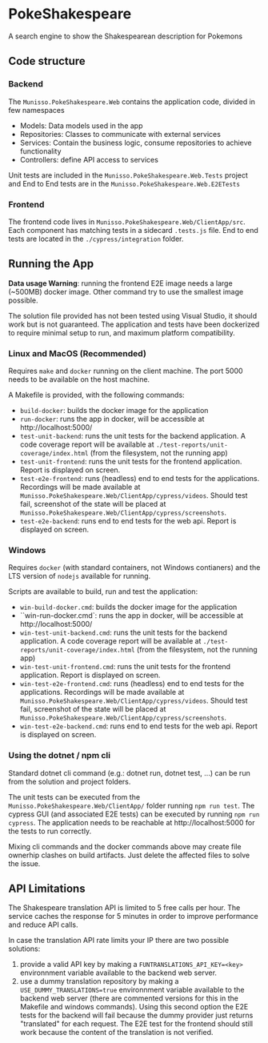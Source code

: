 # PokeShakespeare

A search engine to show the Shakespearean description for Pokemons

## Code structure

### Backend

The `Munisso.PokeShakespeare.Web` contains the application code, divided in few namespaces
- Models: Data models used in the app
- Repositories: Classes to communicate with external services
- Services: Contain the business logic, consume repositories to achieve functionality
- Controllers: define API access to services

Unit tests are included in the `Munisso.PokeShakespeare.Web.Tests` project and End to End tests are in the `Munisso.PokeShakespeare.Web.E2ETests`


### Frontend

The frontend code lives in `Munisso.PokeShakespeare.Web/ClientApp/src`. Each component has matching tests in a sidecard `.tests.js` file. End to end tests are located in the `./cypress/integration` folder.

## Running the App


**Data usage Warning**: running the frontend E2E image needs a large (~500MB) docker image. Other command try to use the smallest image possible.

The solution file provided has not been tested using Visual Studio, it should work but is not guaranteed.
The application and tests have been dockerized to require minimal setup to run, and maximum platform compatibility.

### Linux and MacOS (Recommended)

Requires `make` and `docker` running on the client machine. The port 5000 needs to be available on the host machine.

A Makefile is provided, with the following commands:

- `build-docker`: builds the docker image for the application
- `run-docker`: runs the app in docker, will be accessible at http://localhost:5000/
- `test-unit-backend`: runs the unit tests for the backend application. A code coverage report will be available at `./test-reports/unit-coverage/index.html` (from the filesystem, not the running app)
- `test-unit-frontend`: runs the unit tests for the frontend application. Report is displayed on screen.
- `test-e2e-frontend`: runs (headless) end to end tests for the applications. Recordings will be made available at `Munisso.PokeShakespeare.Web/ClientApp/cypress/videos`. Should test fail, screenshot of the state will be placed at `Munisso.PokeShakespeare.Web/ClientApp/cypress/screenshots`.
- `test-e2e-backend`: runs end to end tests for the web api. Report is displayed on screen.

### Windows

Requires `docker` (with standard containers, not Windows contianers) and the LTS version of `nodejs` available for running.

Scripts are available to build, run and test the application:
- `win-build-docker.cmd`: builds the docker image for the application
- ``win-run-docker.cmd`: runs the app in docker, will be accessible at http://localhost:5000/
- `win-test-unit-backend.cmd`: runs the unit tests for the backend application. A code coverage report will be available at `./test-reports/unit-coverage/index.html` (from the filesystem, not the running app)
- `win-test-unit-frontend.cmd`: runs the unit tests for the frontend application. Report is displayed on screen.
- `win-test-e2e-frontend.cmd`: runs (headless) end to end tests for the applications. Recordings will be made available at `Munisso.PokeShakespeare.Web/ClientApp/cypress/videos`. Should test fail, screenshot of the state will be placed at `Munisso.PokeShakespeare.Web/ClientApp/cypress/screenshots`.
- `win-test-e2e-backend.cmd`: runs end to end tests for the web api. Report is displayed on screen.

### Using the dotnet / npm cli

Standard dotnet cli command (e.g.: dotnet run, dotnet test, ...) can be run from the solution and project folders.

The unit tests can be executed from the `Munisso.PokeShakespeare.Web/ClientApp/` folder running `npm run test`. 
The cypress GUI (and associated E2E tests) can be executed by running `npm run cypress`. The application needs to be reachable at http://localhost:5000 for the tests to run correctly.

Mixing cli commands and the docker commands above may create file ownerhip clashes on build artifacts. Just delete the affected files to solve the issue.

## API Limitations

The Shakespeare translation API is limited to 5 free calls per hour. The service caches the response for 5 minutes in order to improve performance and reduce API calls. 

In case the translation API rate limits your IP there are two possible solutions:
1) provide a valid API key by making a `FUNTRANSLATIONS_API_KEY=<key>` environnment variable available to the backend web server.
2) use a dummy translation repository by making a `USE_DUMMY_TRANSLATIONS=true` environnment variable available to the backend web server (there are commented versions for this in the Makefile and windows commands). Using this second option the E2E tests for the backend will fail because the dummy provider just returns "translated" for each request. The E2E test for the frontend should still work because the content of the translation is not verified.

